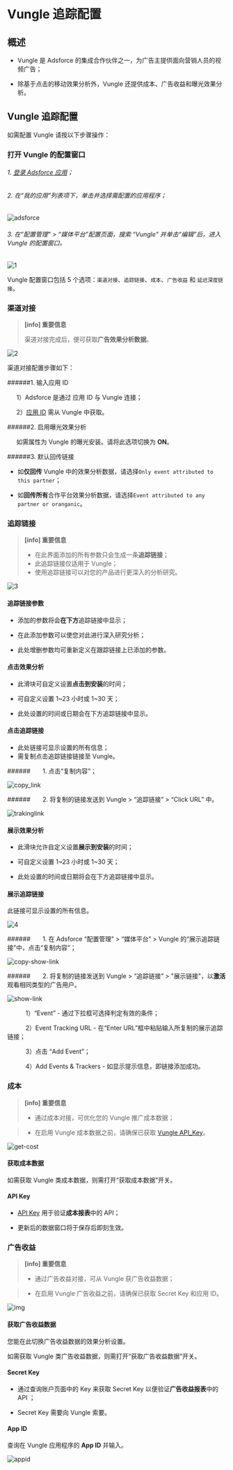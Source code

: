 # **Vungle 追踪配置**

## 概述

* Vungle 是 Adsforce 的集成合作伙伴之一，为广告主提供面向营销人员的视频广告；

* 除基于点击的移动效果分析外，Vungle 还提供成本、广告收益和曝光效果分析。

## Vungle 追踪配置

  如需配置 Vungle 请按以下步骤操作：

### 打开 Vungle 的配置窗口

###### 1. [登录 Adsforce 应用](<https://demo-portal.adsforce.io/login>)；

###### 2. 在“我的应用”列表项下，单击并选择需配置的应用程序；

![adsforce](adsforce.png)

###### 3. 在“配置管理” > “媒体平台”配置页面，搜索 “Vungle” 并单击“编辑”后，进入 Vungle 的配置窗口。

![1](1.png) 


Vungle 配置窗口包括 5 个选项：`渠道对接`、`追踪链接`、`成本`、`广告收益` 和 `延迟深度链接`。

### 渠道对接

> **[info] 重要信息**
>
> 渠道对接完成后，便可获取**广告效果分析数据**。

![2](2.png)

渠道对接配置步骤如下：

######1. 输入应用 ID

&ensp;&ensp;&ensp;1）Adsforce 是通过 应用 ID 与 Vungle 连接；

&ensp;&ensp;&ensp;2）[应用 ID](app-id/README.md) 需从 Vungle 中获取。

######2. 启用曝光效果分析

&ensp;&ensp;&ensp;如需属性为 Vungle 的曝光安装。请将此选项切换为 **ON**。

######3. 默认回传链接

* 如**仅回传** Vungle 中的效果分析数据，请选择`Only event attributed to this partner`；

* 如**回传所有**合作平台效果分析数据，请选择`Event attributed to any partner or oranganic`。

### **追踪链接**
> **[info] 重要信息**
>
> * 在此界面添加的所有参数只会生成一条**追踪链接**；
> * 此追踪链接仅适用于 Vungle；
> * 使用追踪链接可以对您的产品进行更深入的分析研究。

![3](3.png)

#### 追踪链接参数

* 添加的参数将会**在下方**追踪链接中显示；

* 在此添加参数可以使您对此进行深入研究分析；

* 此处增删参数均可重新定义在跟踪链接上已添加的参数。

#### 点击效果分析

* 此滑块可自定义设置**点击到安装**的时间；

* 可自定义设置 1~23 小时或 1~30 天；

* 此处设置的时间或日期会在下方追踪链接中显示。

#### 点击追踪链接

* 此处链接可显示设置的所有信息；
* 需复制点击追踪链接链接至 Vungle。

######&ensp;&ensp;&ensp;&ensp;1. 点击“复制内容”；

![copy_link](copy_link.png)

######&ensp;&ensp;&ensp;&ensp;2. 将复制的链接发送到 Vungle > “追踪链接” > “Click URL” 中。

![trakinglink](trakinglink.png)

#### 展示效果分析

* 此滑块允许自定义设置**展示到安装**的时间；

* 可自定义设置 1~23 小时或 1~30 天；

* 此处设置的时间或日期将会在下方追踪链接中显示。

#### 展示追踪链接

此链接可显示设置的所有信息。

![4](4.png)

######&ensp;&ensp;&ensp;&ensp;1. 在 Adsforce “配置管理" > “媒体平台” > Vungle 的“展示追踪链接”中，点击“复制内容”；

![copy-show-link](copy-show-link.png)

######&ensp;&ensp;&ensp;&ensp;2. 将复制的链接发送到 Vungle > “追踪链接” > "展示链接"，以**激活**观看相同类型的广告用户。

![show-link](show-link.png)

&ensp;&ensp;&ensp;&ensp;&ensp;&ensp;1）“Event” - 通过下拉框可选择判定有效的条件；

&ensp;&ensp;&ensp;&ensp;&ensp;&ensp;2）Event Tracking URL - 在“Enter URL”框中粘贴输入所复制的展示追踪链接；

&ensp;&ensp;&ensp;&ensp;&ensp;&ensp;3）点击 “Add Event”；

&ensp;&ensp;&ensp;&ensp;&ensp;&ensp;4）Add Events & Trackers - 如显示提示信息，即链接添加成功。

### **成本**

> **[info] 重要信息**
>
> * 通过成本对接，可优化您的 Vungle 推广成本数据；

> * 在启用 Vungle 成本数据之前，请确保已获取 [Vungle API_Key](api-key/README.md)。

![get-cost](get-cost.png)

#### 获取成本数据

如需获取 Vungle 类成本数据，则需打开“获取成本数据”开关。

#### API Key

* [API Key](api-key/README.md)  用于验证**成本报表**中的 API；

* 更新后的数据窗口将于保存后即刻生效。

### **广告收益**

> **[info] 重要信息**
>
> * 通过广告收益对接，可从 Vungle 获广告收益数据；

> * 在启用 Vungle 广告收益之前，请确保已获取 Secret Key 和应用 ID。

![img](5.png) 

#### 获取广告收益数据

您能在此切换广告收益数据的效果分析设置。

如需获取 Vungle 类广告收益数据，则需打开“获取广告收益数据”开关。

#### Secret Key

* 通过查询账户页面中的 Key 来获取 Secret Key 以便验证**广告收益报表**中的 API ；

* Secret Key 需要向 Vungle 索要。

#### App ID

查询在 Vungle 应用程序的 **App ID** 并输入。

![appid](appid.png)


